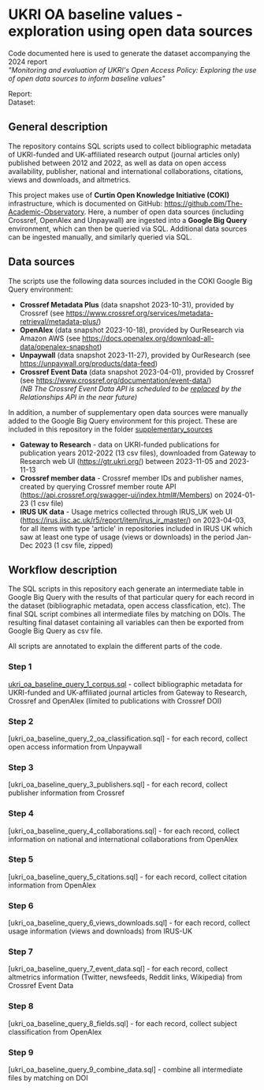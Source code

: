 # UKRI OA baseline values - exploration using open data sources

Code documented here is used to generate the dataset accompanying the 2024 report  
*"Monitoring and evaluation of UKRI's Open Access Policy: Exploring the use of open data sources to inform baseline values"*  
  
Report:  
Dataset: 

## General description
The repository contains SQL scripts used to collect bibliographic metadata of UKRI-funded and UK-affiliated research output (journal articles only) published between 2012 and 2022, as well as data on open access availability, publisher, national and international collaborations, citations, views and downloads, and altmetrics. 

This project makes use of **Curtin Open Knowledge Initiative (COKI)** infrastructure, which is documented on GitHub: https://github.com/The-Academic-Observatory. Here, a number of open data sources (including Crossref, OpenAlex and Unpaywall) are ingested into a **Google Big Query** environment, which can then be queried via SQL. Additional data sources can be ingested manually, and similarly queried via SQL.

## Data sources  
The scripts use the following data sources included in the COKI Google Big Query environment:

- **Crossref Metadata Plus** (data snapshot 2023-10-31), provided by Crossref (see https://www.crossref.org/services/metadata-retrieval/metadata-plus/)
- **OpenAlex** (data snapshot 2023-10-18), provided by OurResearch via Amazon AWS (see https://docs.openalex.org/download-all-data/openalex-snapshot)
- **Unpaywall** (data snapshot 2023-11-27), provided by OurResearch (see https://unpaywall.org/products/data-feed)
- **Crossref Event Data** (data snapshot 2023-04-01), provided by Crossref (see https://www.crossref.org/documentation/event-data/)  
*(NB The Crossref Event Data API is scheduled to be [replaced](https://community.crossref.org/t/relationships-endpoint-update-and-event-data-api-sunsetting/4214) by the Relationships API in the near future)* 

In addition, a number of supplementary open data sources were manually added to the Google Big Query environment for this project. 
These are included in this repository in the folder [supplementary_sources](/supplementary_sources)

- **Gateway to Research** - data on UKRI-funded publications for publication years 2012-2022 (13 csv files), downloaded from Gateway to Research web UI (https://gtr.ukri.org/) between 2023-11-05 and 2023-11-13
- **Crossref member data** - Crossref member IDs and publisher names, created by querying Crossref member route API (https://api.crossref.org/swagger-ui/index.html#/Members) on 2024-01-23 (1 csv file)
- **IRUS UK data** - Usage metrics collected through IRUS_UK web UI (https://irus.jisc.ac.uk/r5/report/item/irus_ir_master/) on 2023-04-03, for all items with type 'article' in repositories included in IRUS UK which saw at least one type of usage (views or downloads) in the period Jan-Dec 2023 (1 csv file, zipped)

## Workflow description

The SQL scripts in this repository each generate an intermediate table in Google Big Query with the results of that particular query for each record in the dataset (bibliographic metadata, open access classfication, etc). The final SQL script combines all intermediate files by matching on DOIs. The resulting final dataset containing all variables can then be exported from Google Big Query as csv file. 

All scripts are annotated to explain the different parts of the code. 

### Step 1 
[ukri_oa_baseline_query_1_corpus.sql](/src/sql/ukri_oa_baseline_query_1_corpus.sql) - collect bibliographic metadata for UKRI-funded and UK-affiliated journal articles from Gateway to Research, Crossref and OpenAlex (limited to publications with Crossref DOI)
### Step 2
[ukri_oa_baseline_query_2_oa_classification.sql] - for each record, collect open access information from Unpaywall
### Step 3
[ukri_oa_baseline_query_3_publishers.sql] - for each record, collect publisher information from Crossref
### Step 4
[ukri_oa_baseline_query_4_collaborations.sql] - for each record, collect information on national and international collaborations from OpenAlex
### Step 5
[ukri_oa_baseline_query_5_citations.sql] - for each record, collect citation information from OpenAlex
### Step 6
[ukri_oa_baseline_query_6_views_downloads.sql] - for each record, collect usage information (views and downloads) from IRUS-UK
### Step 7
[ukri_oa_baseline_query_7_event_data.sql] - for each record, collect altmetrics information (Twitter, newsfeeds, Reddit links, Wikipedia) from Crossref Event Data
### Step 8
[ukri_oa_baseline_query_8_fields.sql] - for each record, collect subject classification from OpenAlex
### Step 9
[ukri_oa_baseline_query_9_combine_data.sql] - combine all intermediate files by matching on DOI




